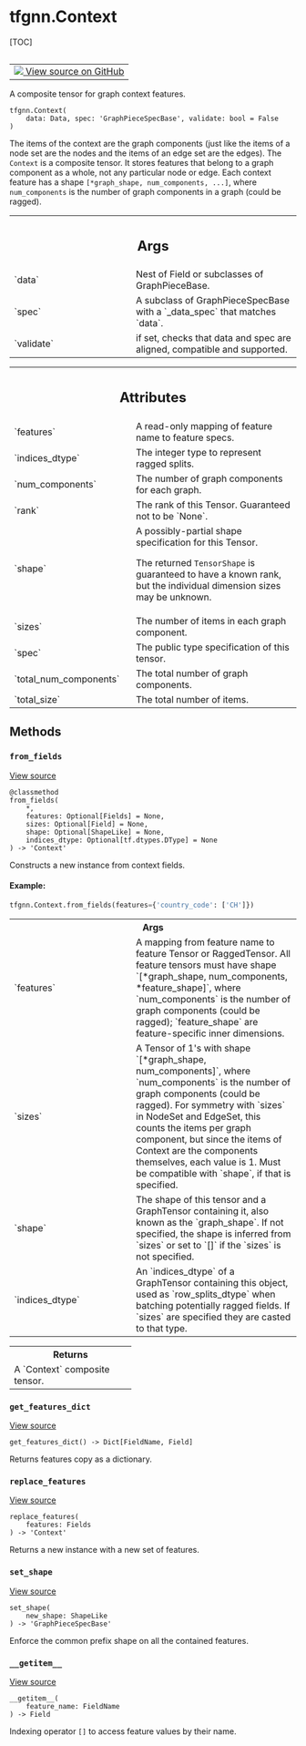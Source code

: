 # tfgnn.Context

[TOC]

<!-- Insert buttons and diff -->

<table class="tfo-notebook-buttons tfo-api nocontent" align="left">
<td>
  <a target="_blank" href="https://github.com/tensorflow/gnn/tree/master/tensorflow_gnn/graph/graph_tensor.py#L229-L343">
    <img src="https://www.tensorflow.org/images/GitHub-Mark-32px.png" />
    View source on GitHub
  </a>
</td>
</table>

A composite tensor for graph context features.

<pre class="devsite-click-to-copy prettyprint lang-py tfo-signature-link">
<code>tfgnn.Context(
    data: Data, spec: 'GraphPieceSpecBase', validate: bool = False
)
</code></pre>



<!-- Placeholder for "Used in" -->

The items of the context are the graph components (just like the items of a
node set are the nodes and the items of an edge set are the edges). The
`Context` is a composite tensor. It stores features that belong to a graph
component as a whole, not any particular node or edge. Each context feature
has a shape `[*graph_shape, num_components, ...]`, where `num_components` is
the number of graph components in a graph (could be ragged).

<!-- Tabular view -->
 <table class="responsive fixed orange">
<colgroup><col width="214px"><col></colgroup>
<tr><th colspan="2"><h2 class="add-link">Args</h2></th></tr>

<tr>
<td>
`data`<a id="data"></a>
</td>
<td>
Nest of Field or subclasses of GraphPieceBase.
</td>
</tr><tr>
<td>
`spec`<a id="spec"></a>
</td>
<td>
A subclass of GraphPieceSpecBase with a `_data_spec` that matches
`data`.
</td>
</tr><tr>
<td>
`validate`<a id="validate"></a>
</td>
<td>
if set, checks that data and spec are aligned, compatible and
supported.
</td>
</tr>
</table>

<!-- Tabular view -->
 <table class="responsive fixed orange">
<colgroup><col width="214px"><col></colgroup>
<tr><th colspan="2"><h2 class="add-link">Attributes</h2></th></tr>

<tr> <td> `features`<a id="features"></a> </td> <td> A read-only mapping of
feature name to feature specs. </td> </tr><tr> <td>
`indices_dtype`<a id="indices_dtype"></a> </td> <td> The integer type to
represent ragged splits. </td> </tr><tr> <td>
`num_components`<a id="num_components"></a> </td> <td> The number of graph
components for each graph. </td> </tr><tr> <td> `rank`<a id="rank"></a> </td>
<td> The rank of this Tensor. Guaranteed not to be `None`. </td> </tr><tr> <td>
`shape`<a id="shape"></a> </td> <td> A possibly-partial shape specification for
this Tensor.

The returned `TensorShape` is guaranteed to have a known rank, but the
individual dimension sizes may be unknown.
</td>
</tr><tr>
<td>
`sizes`<a id="sizes"></a>
</td>
<td>
The number of items in each graph component.
</td>
</tr><tr>
<td>
`spec`<a id="spec"></a>
</td>
<td>
The public type specification of this tensor.
</td>
</tr><tr>
<td>
`total_num_components`<a id="total_num_components"></a>
</td>
<td>
The total number of graph components.
</td>
</tr><tr>
<td>
`total_size`<a id="total_size"></a>
</td>
<td>
The total number of items.
</td>
</tr>
</table>

## Methods

<h3 id="from_fields"><code>from_fields</code></h3>

<a target="_blank" class="external" href="https://github.com/tensorflow/gnn/tree/master/tensorflow_gnn/graph/graph_tensor.py#L240-L323">View
source</a>

<pre class="devsite-click-to-copy prettyprint lang-py tfo-signature-link">
<code>@classmethod</code>
<code>from_fields(
    *,
    features: Optional[Fields] = None,
    sizes: Optional[Field] = None,
    shape: Optional[ShapeLike] = None,
    indices_dtype: Optional[tf.dtypes.DType] = None
) -> 'Context'
</code></pre>

Constructs a new instance from context fields.


#### Example:



```python
tfgnn.Context.from_fields(features={'country_code': ['CH']})
```

<!-- Tabular view -->
 <table class="responsive fixed orange">
<colgroup><col width="214px"><col></colgroup>
<tr><th colspan="2">Args</th></tr>

<tr>
<td>
`features`
</td>
<td>
A mapping from feature name to feature Tensor or RaggedTensor.
All feature tensors must have shape `[*graph_shape, num_components,
*feature_shape]`, where `num_components` is the number of graph
components (could be ragged); `feature_shape` are feature-specific inner
dimensions.
</td>
</tr><tr>
<td>
`sizes`
</td>
<td>
A Tensor of 1's with shape `[*graph_shape, num_components]`, where
`num_components` is the number of graph components (could be ragged).
For symmetry with `sizes` in NodeSet and EdgeSet, this counts the items
per graph component, but since the items of Context are the components
themselves, each value is 1. Must be compatible with `shape`, if that is
specified.
</td>
</tr><tr>
<td>
`shape`
</td>
<td>
The shape of this tensor and a GraphTensor containing it, also
known as the `graph_shape`. If not specified, the shape is inferred from
`sizes` or set to `[]` if the `sizes` is not specified.
</td>
</tr><tr>
<td>
`indices_dtype`
</td>
<td>
An `indices_dtype` of a GraphTensor containing this object,
used as `row_splits_dtype` when batching potentially ragged fields. If
`sizes` are specified they are casted to that type.
</td>
</tr>
</table>

<!-- Tabular view -->
 <table class="responsive fixed orange">
<colgroup><col width="214px"><col></colgroup>
<tr><th colspan="2">Returns</th></tr>
<tr class="alt">
<td colspan="2">
A `Context` composite tensor.
</td>
</tr>

</table>



<h3 id="get_features_dict"><code>get_features_dict</code></h3>

<a target="_blank" class="external" href="https://github.com/tensorflow/gnn/tree/master/tensorflow_gnn/graph/graph_tensor.py#L156-L158">View
source</a>

<pre class="devsite-click-to-copy prettyprint lang-py tfo-signature-link">
<code>get_features_dict() -> Dict[FieldName, Field]
</code></pre>

Returns features copy as a dictionary.


<h3 id="replace_features"><code>replace_features</code></h3>

<a target="_blank" class="external" href="https://github.com/tensorflow/gnn/tree/master/tensorflow_gnn/graph/graph_tensor.py#L325-L332">View
source</a>

<pre class="devsite-click-to-copy prettyprint lang-py tfo-signature-link">
<code>replace_features(
    features: Fields
) -> 'Context'
</code></pre>

Returns a new instance with a new set of features.


<h3 id="set_shape"><code>set_shape</code></h3>

<a target="_blank" class="external" href="https://github.com/tensorflow/gnn/tree/master/tensorflow_gnn/graph/graph_piece.py#L300-L306">View
source</a>

<pre class="devsite-click-to-copy prettyprint lang-py tfo-signature-link">
<code>set_shape(
    new_shape: ShapeLike
) -> 'GraphPieceSpecBase'
</code></pre>

Enforce the common prefix shape on all the contained features.


<h3 id="__getitem__"><code>__getitem__</code></h3>

<a target="_blank" class="external" href="https://github.com/tensorflow/gnn/tree/master/tensorflow_gnn/graph/graph_tensor.py#L53-L55">View
source</a>

<pre class="devsite-click-to-copy prettyprint lang-py tfo-signature-link">
<code>__getitem__(
    feature_name: FieldName
) -> Field
</code></pre>

Indexing operator `[]` to access feature values by their name.




